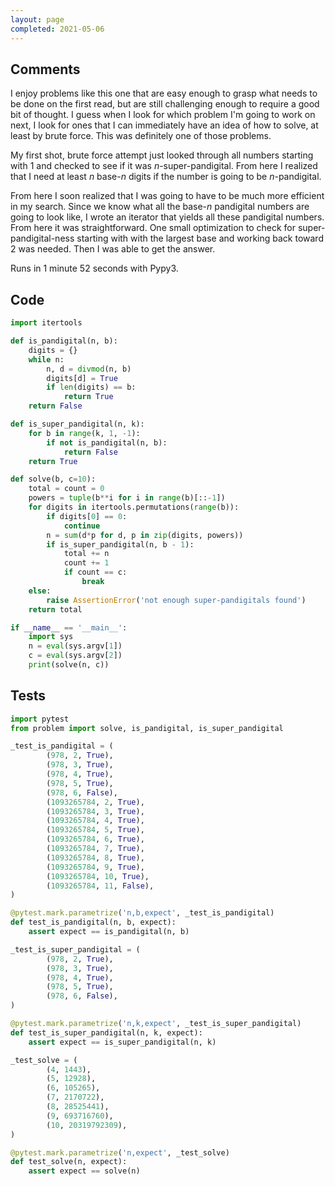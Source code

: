 ```yaml
---
layout: page
completed: 2021-05-06
---
```


## Comments

I enjoy problems like this one that are easy enough to grasp what needs to be
done on the first read, but are still challenging enough to require a good bit
of thought.  I guess when I look for which problem I'm going to work on next, I
look for ones that I can immediately have an idea of how to solve, at least by
brute force.  This was definitely one of those problems.

My first shot, brute force attempt just looked through all numbers starting
with 1 and checked to see if it was $n$-super-pandigital.  From here I realized
that I need at least $n$ base-$n$ digits if the number is going to be
$n$-pandigital.

From here I soon realized that I was going to have to be much more efficient in
my search.  Since we know what all the base-$n$ pandigital numbers are going to
look like, I wrote an iterator that yields all these pandigital numbers.  From
here it was straightforward.  One small optimization to check for
super-pandigital-ness starting with with the largest base and working back
toward 2 was needed.  Then I was able to get the answer.

Runs in 1 minute 52 seconds with Pypy3.

## Code

```python
import itertools

def is_pandigital(n, b):
    digits = {}
    while n:
        n, d = divmod(n, b)
        digits[d] = True
        if len(digits) == b:
            return True
    return False

def is_super_pandigital(n, k):
    for b in range(k, 1, -1):
        if not is_pandigital(n, b):
            return False
    return True

def solve(b, c=10):
    total = count = 0
    powers = tuple(b**i for i in range(b)[::-1])
    for digits in itertools.permutations(range(b)):
        if digits[0] == 0:
            continue
        n = sum(d*p for d, p in zip(digits, powers))
        if is_super_pandigital(n, b - 1):
            total += n
            count += 1
            if count == c:
                break
    else:
        raise AssertionError('not enough super-pandigitals found')
    return total

if __name__ == '__main__':
    import sys
    n = eval(sys.argv[1])
    c = eval(sys.argv[2])
    print(solve(n, c))
```

## Tests

```python
import pytest
from problem import solve, is_pandigital, is_super_pandigital

_test_is_pandigital = (
        (978, 2, True),
        (978, 3, True),
        (978, 4, True),
        (978, 5, True),
        (978, 6, False),
        (1093265784, 2, True),
        (1093265784, 3, True),
        (1093265784, 4, True),
        (1093265784, 5, True),
        (1093265784, 6, True),
        (1093265784, 7, True),
        (1093265784, 8, True),
        (1093265784, 9, True),
        (1093265784, 10, True),
        (1093265784, 11, False),
)

@pytest.mark.parametrize('n,b,expect', _test_is_pandigital)
def test_is_pandigital(n, b, expect):
    assert expect == is_pandigital(n, b)

_test_is_super_pandigital = (
        (978, 2, True),
        (978, 3, True),
        (978, 4, True),
        (978, 5, True),
        (978, 6, False),
)

@pytest.mark.parametrize('n,k,expect', _test_is_super_pandigital)
def test_is_super_pandigital(n, k, expect):
    assert expect == is_super_pandigital(n, k)

_test_solve = (
        (4, 1443),
        (5, 12928),
        (6, 105265),
        (7, 2170722),
        (8, 28525441),
        (9, 693716760),
        (10, 20319792309),
)

@pytest.mark.parametrize('n,expect', _test_solve)
def test_solve(n, expect):
    assert expect == solve(n)
```
